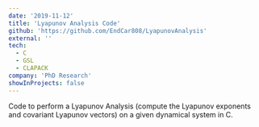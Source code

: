 ```yaml
---
date: '2019-11-12'
title: 'Lyapunov Analysis Code'
github: 'https://github.com/EndCar808/LyapunovAnalysis'
external: ''
tech:
  - C
  - GSL
  - CLAPACK
company: 'PhD Research'
showInProjects: false
---
```


Code to perform a Lyapunov Analysis (compute the Lyapunov exponents and covariant Lyapunov vectors) on a given dynamical system in C.
